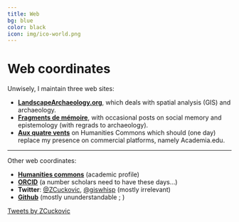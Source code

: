 ```yaml
---
title: Web
bg: blue
color: black 
icon: img/ico-world.png
---
```

# Web coordinates

Unwisely, I maintain three web sites:

- [**LandscapeArchaeology.org**](https://landscapearchaeology.org), which deals with spatial analysis (GIS) and archaeology.
- [**Fragments de mémoire**](https://fragments.hypotheses.org), with occasional posts on social memory and epistemology (with regrads to archaeology).
- [**Aux quatre vents**](https://zoran.hcommons.org) on Humanities Commons which should (one day) replace my presence on commercial platforms, namely Academia.edu.

---------------------------

Other web coordinates:

- [**Humanities commons**](https://hcommons.org/members/zoran/) (academic profile)
- [**ORCID**](https://orcid.org/0000-0001-7626-4086) (a number scholars need to have these days...)
- **Twitter**: [@ZCuckovic](https://twitter.com/ZCuckovic), [@giswhisp](https://twitter.com/giswhisp) (mostly irrelevant)
- [**Github**](https://github.com/zoran-cuckovic) (mostly ununderstandable ; )

<a class="twitter-timeline" href="https://twitter.com/ZCuckovic?ref_src=twsrc%5Etfw">Tweets by ZCuckovic</a> <script async src="https://platform.twitter.com/widgets.js" charset="utf-8"></script>

              

